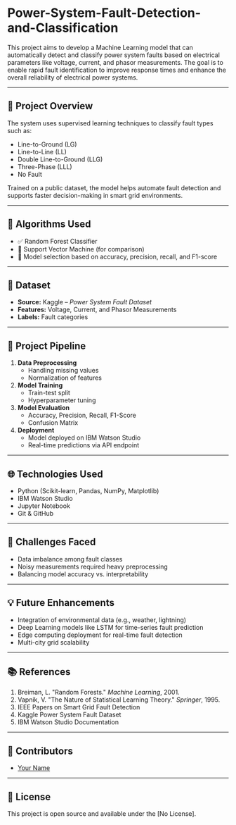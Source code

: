 # Power-System-Fault-Detection-and-Classification

This project aims to develop a Machine Learning model that can automatically detect and classify power system faults based on electrical parameters like voltage, current, and phasor measurements. The goal is to enable rapid fault identification to improve response times and enhance the overall reliability of electrical power systems.

---

## 🚀 Project Overview

The system uses supervised learning techniques to classify fault types such as:
- Line-to-Ground (LG)
- Line-to-Line (LL)
- Double Line-to-Ground (LLG)
- Three-Phase (LLL)
- No Fault

Trained on a public dataset, the model helps automate fault detection and supports faster decision-making in smart grid environments.

---

## 🧠 Algorithms Used

- ✅ Random Forest Classifier
- 🔄 Support Vector Machine (for comparison)
- 🧪 Model selection based on accuracy, precision, recall, and F1-score

---

## 📂 Dataset

- **Source:** Kaggle – *Power System Fault Dataset*
- **Features:** Voltage, Current, and Phasor Measurements
- **Labels:** Fault categories

---

## 🔧 Project Pipeline

1. **Data Preprocessing**
   - Handling missing values
   - Normalization of features
2. **Model Training**
   - Train-test split
   - Hyperparameter tuning
3. **Model Evaluation**
   - Accuracy, Precision, Recall, F1-Score
   - Confusion Matrix
4. **Deployment**
   - Model deployed on IBM Watson Studio
   - Real-time predictions via API endpoint

---

## 🌐 Technologies Used

- Python (Scikit-learn, Pandas, NumPy, Matplotlib)
- IBM Watson Studio
- Jupyter Notebook
- Git & GitHub

---

## 🚧 Challenges Faced

- Data imbalance among fault classes
- Noisy measurements required heavy preprocessing
- Balancing model accuracy vs. interpretability

---

## 💡 Future Enhancements

- Integration of environmental data (e.g., weather, lightning)
- Deep Learning models like LSTM for time-series fault prediction
- Edge computing deployment for real-time fault detection
- Multi-city grid scalability

---

## 📚 References

1. Breiman, L. "Random Forests." *Machine Learning*, 2001.
2. Vapnik, V. "The Nature of Statistical Learning Theory." *Springer*, 1995.
3. IEEE Papers on Smart Grid Fault Detection
4. Kaggle Power System Fault Dataset
5. IBM Watson Studio Documentation

---

## 🙌 Contributors

- [Your Name](https://github.com/yourusername)

---

## 📜 License

This project is open source and available under the [No License].

